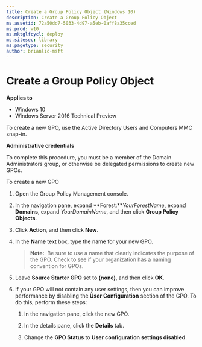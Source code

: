 ```yaml
---
title: Create a Group Policy Object (Windows 10)
description: Create a Group Policy Object
ms.assetid: 72a50dd7-5033-4d97-a5eb-0aff8a35cced
ms.prod: w10
ms.mktglfcycl: deploy
ms.sitesec: library
ms.pagetype: security
author: brianlic-msft
---
```


# Create a Group Policy Object

**Applies to**
-   Windows 10
-   Windows Server 2016 Technical Preview

To create a new GPO, use the Active Directory Users and Computers MMC snap-in.

**Administrative credentials**

To complete this procedure, you must be a member of the Domain Administrators group, or otherwise be delegated permissions to create new GPOs.

To create a new GPO

1.  Open the Group Policy Management console.

2.  In the navigation pane, expand **Forest:***YourForestName*, expand **Domains**, expand *YourDomainName*, and then click **Group Policy Objects**.

3.  Click **Action**, and then click **New**.

4.  In the **Name** text box, type the name for your new GPO.

    >**Note:**  Be sure to use a name that clearly indicates the purpose of the GPO. Check to see if your organization has a naming convention for GPOs.

5.  Leave **Source Starter GPO** set to **(none)**, and then click **OK**.

6.  If your GPO will not contain any user settings, then you can improve performance by disabling the **User Configuration** section of the GPO. To do this, perform these steps:

    1.  In the navigation pane, click the new GPO.

    2.  In the details pane, click the **Details** tab.

    3.  Change the **GPO Status** to **User configuration settings disabled**.
